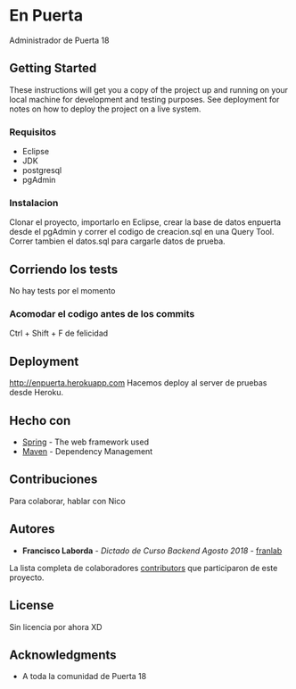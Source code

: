 # En Puerta

Administrador de Puerta 18

## Getting Started

These instructions will get you a copy of the project up and running on your local machine for development and testing purposes. See deployment for notes on how to deploy the project on a live system.

### Requisitos

* Eclipse
* JDK
* postgresql
* pgAdmin

### Instalacion

Clonar el proyecto, importarlo en Eclipse, crear la base de datos enpuerta desde el pgAdmin y correr el codigo de creacion.sql en una Query Tool. Correr tambien el datos.sql para cargarle datos de prueba.

## Corriendo los tests

No hay tests por el momento

### Acomodar el codigo antes de los commits

Ctrl + Shift + F de felicidad

## Deployment

http://enpuerta.herokuapp.com Hacemos deploy al server de pruebas desde Heroku.

## Hecho con

* [Spring](http://spring.io/projects/spring-boot) - The web framework used
* [Maven](https://maven.apache.org/) - Dependency Management

## Contribuciones

Para colaborar, hablar con Nico

## Autores

* **Francisco Laborda** - *Dictado de Curso Backend Agosto 2018* - [franlab](https://github.com/franlab)

La lista completa de colaboradores [contributors](https://github.com/flaborda/EnPuerta) que participaron de este proyecto.

## License

Sin licencia por ahora XD

## Acknowledgments

* A toda la comunidad de Puerta 18
